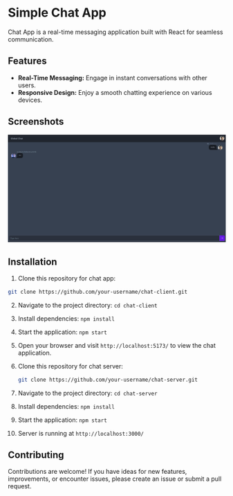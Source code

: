 # Simple Chat App

Chat App is a real-time messaging application built with React for seamless communication.

## Features

- **Real-Time Messaging:** Engage in instant conversations with other users.
- **Responsive Design:** Enjoy a smooth chatting experience on various devices.

## Screenshots

![Screenshot 1](src/assets/images/cap1.png)


## Installation

1. Clone this repository for chat app:

```bash
git clone https://github.com/your-username/chat-client.git
```

2. Navigate to the project directory: `cd chat-client`

3. Install dependencies: `npm install`

4. Start the application: `npm start`

5. Open your browser and visit `http://localhost:5173/` to view the chat application.

6. Clone this repository for chat server:
   
   ```bash
   git clone https://github.com/your-username/chat-server.git
   ```

7.  Navigate to the project directory: `cd chat-server`

8. Install dependencies: `npm install`

9. Start the application: `npm start`

10. Server is running at `http://localhost:3000/`

## Contributing

Contributions are welcome! If you have ideas for new features, improvements, or encounter issues, please create an issue or submit a pull request.
